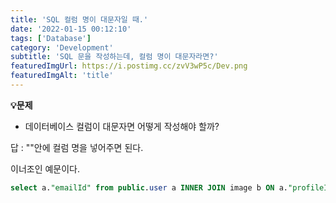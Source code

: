 ```yaml
---
title: 'SQL 컬럼 명이 대문자일 때.'
date: '2022-01-15 00:12:10'
tags: ['Database']
category: 'Development'
subtitle: 'SQL 문을 작성하는데, 컬럼 명이 대문자라면?'
featuredImgUrl: https://i.postimg.cc/zvV3wP5c/Dev.png
featuredImgAlt: 'title'
---
```


**💡문제**

- 데이터베이스 컬럼이 대문자면 어떻게 작성해야 할까?

답 : ""안에 컬럼 명을 넣어주면 된다.

이너조인 예문이다.

```sql
select a."emailId" from public.user a INNER JOIN image b ON a."profileId" = b.id WHERE a."profileId" = 1;
```
